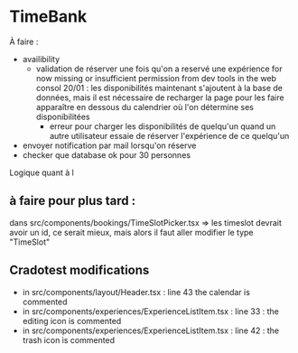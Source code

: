 # TimeBank

À faire :

- availibility
  - validation de réserver une fois qu'on a reservé une expérience
    for now missing or insufficient permission from dev tools in the web consol
    20/01 : les disponibilités maintenant s'ajoutent à la base de données, mais il est nécessaire de recharger la page pour les faire apparaître en dessous du calendrier où l'on détermine ses disponibilitées
    - erreur pour charger les disponibilités de quelqu'un quand un autre utilisateur essaie de réserver l'expérience de ce quelqu'un
- envoyer notification par mail lorsqu'on réserve
- checker que database ok pour 30 personnes

Logique quant à l

## à faire pour plus tard :

dans src/components/bookings/TimeSlotPicker.tsx => les timeslot devrait avoir un id, ce serait mieux, mais alors il faut aller modifier le type "TimeSlot"

## Cradotest modifications

- in src/components/layout/Header.tsx : line 43 the calendar is commented
- in src/components/experiences/ExperienceListItem.tsx : line 33 : the editing icon is commented
- in src/components/experiences/ExperienceListItem.tsx : line 42 : the trash icon is commented

